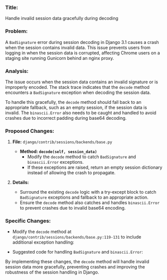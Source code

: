 ### Title:
Handle invalid session data gracefully during decoding

### Problem:
A `BadSignature` error during session decoding in Django 3.1 causes a crash when the session contains invalid data. This issue prevents users from logging in when the session data is corrupted, affecting Chrome users on a staging site running Gunicorn behind an nginx proxy.

### Analysis:
The issue occurs when the session data contains an invalid signature or is improperly encoded. The stack trace indicates that the `decode` method encounters a `BadSignature` exception when decoding the session data.

To handle this gracefully, the `decode` method should fall back to an appropriate fallback, such as an empty session, if the session data is invalid. The `binascii.Error` also needs to be caught and handled to avoid crashes due to incorrect padding during base64 decoding.

### Proposed Changes:
1. **File:** `django/contrib/sessions/backends/base.py`
   - **Method: `decode(self, session_data)`**
     - Modify the `decode` method to catch `BadSignature` and `binascii.Error` exceptions.
     - If these exceptions are raised, return an empty session dictionary instead of allowing the crash to propagate.

2. **Details:**
   - Surround the existing `decode` logic with a try-except block to catch `BadSignature` exceptions and fallback to an appropriate action.
   - Ensure the `decode` method also catches and handles `binascii.Error` to prevent crashes due to invalid base64 encoding.

### Specific Changes:
- Modify the `decode` method at `django/contrib/sessions/backends/base.py:119-131` to include additional exception handling:

  

- Suggested code for handling `BadSignature` and `binascii.Error`:
    
  

By implementing these changes, the `decode` method will handle invalid session data more gracefully, preventing crashes and improving the robustness of the session handling in Django.